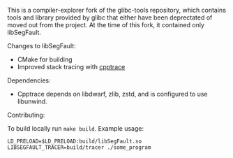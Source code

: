 This is a compiler-explorer fork of the glibc-tools repository, which contains tools and library provided by glibc that
either have been deprectated of moved out from the project. At the time of this fork, it contained only libSegFault.

Changes to libSegFault:
- CMake for building
- Improved stack tracing with [cpptrace](https://github.com/jeremy-rifkin/cpptrace)

Dependencies:

- Cpptrace depends on libdwarf, zlib, zstd, and is configured to use libunwind.

Contributing:

To build locally run `make build`. Example usage:

```
LD_PRELOAD=$LD_PRELOAD:build/libSegFault.so LIBSEGFAULT_TRACER=build/tracer ./some_program
```
